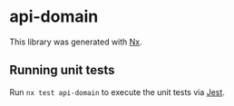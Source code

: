 # api-domain

This library was generated with [Nx](https://nx.dev).

## Running unit tests

Run `nx test api-domain` to execute the unit tests via [Jest](https://jestjs.io).

